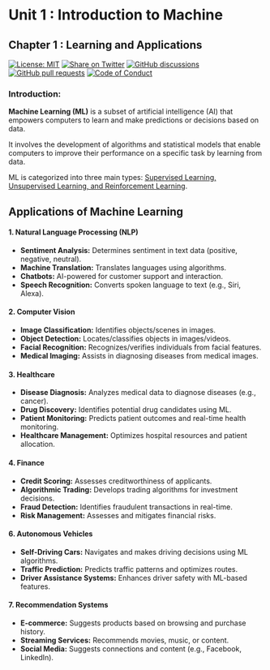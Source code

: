 # Unit 1 : Introduction to Machine 
## Chapter 1 : Learning and Applications

[![License: MIT](https://img.shields.io/badge/License-MIT-yellow.svg)](LICENSE)
[![Share on Twitter](https://img.shields.io/badge/-Share%20on%20Twitter-blue?logo=twitter&style=flat-square)](https://twitter.com/intent/tweet?text=https%3A%2F%2Fgithub.com%2Fwhoami-anoint%2FMachine-Learning-Series)
[![GitHub discussions](https://img.shields.io/github/discussions/whoami-anoint/Machine-Learning-Series)](https://github.com/whoami-anoint/Machine-Learning-Series/discussions)
[![GitHub pull requests](https://img.shields.io/github/issues-pr/whoami-anoint/Machine-Learning-Series)](https://github.com/whoami-anoint/Machine-Learning-Series/pulls)
[![Code of Conduct](https://img.shields.io/badge/Code%20of%20Conduct-Contributor%20Covenant-blue.svg)](CODE_OF_CONDUCT.md)

### Introduction:
**Machine Learning (ML)** is a subset of artificial intelligence (AI) that empowers computers to learn and make predictions or decisions based on data.

It involves the development of algorithms and statistical models that enable computers to improve their performance on a specific task by learning from data.

ML is categorized into three main types: [Supervised Learning, Unsupervised Learning, and Reinforcement Learning](/Unit%201/2_class.md).



## Applications of Machine Learning

#### 1. Natural Language Processing (NLP)
- **Sentiment Analysis:** Determines sentiment in text data (positive, negative, neutral).
- **Machine Translation:** Translates languages using algorithms.
- **Chatbots:** AI-powered for customer support and interaction.
- **Speech Recognition:** Converts spoken language to text (e.g., Siri, Alexa).

#### 2. Computer Vision
- **Image Classification:** Identifies objects/scenes in images.
- **Object Detection:** Locates/classifies objects in images/videos.
- **Facial Recognition:** Recognizes/verifies individuals from facial features.
- **Medical Imaging:** Assists in diagnosing diseases from medical images.

#### 3. Healthcare
- **Disease Diagnosis:** Analyzes medical data to diagnose diseases (e.g., cancer).
- **Drug Discovery:** Identifies potential drug candidates using ML.
- **Patient Monitoring:** Predicts patient outcomes and real-time health monitoring.
- **Healthcare Management:** Optimizes hospital resources and patient allocation.

#### 4. Finance
- **Credit Scoring:** Assesses creditworthiness of applicants.
- **Algorithmic Trading:** Develops trading algorithms for investment decisions.
- **Fraud Detection:** Identifies fraudulent transactions in real-time.
- **Risk Management:** Assesses and mitigates financial risks.

#### 6. Autonomous Vehicles
- **Self-Driving Cars:** Navigates and makes driving decisions using ML algorithms.
- **Traffic Prediction:** Predicts traffic patterns and optimizes routes.
- **Driver Assistance Systems:** Enhances driver safety with ML-based features.

#### 7. Recommendation Systems
- **E-commerce:** Suggests products based on browsing and purchase history.
- **Streaming Services:** Recommends movies, music, or content.
- **Social Media:** Suggests connections and content (e.g., Facebook, LinkedIn).